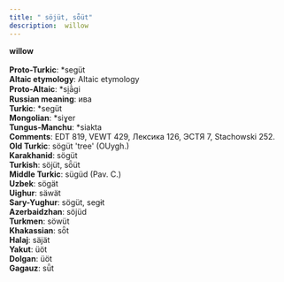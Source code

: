```yaml
---
title: " söjüt, sȫüt"
description:  willow
---
```

<p data-pagefind-weight="0.5">
<strong> willow</strong><br><br>
<strong>Proto-Turkic</strong>:  *següt<br>
<strong>Altaic etymology</strong>:  Altaic etymology<br>
<strong> Proto-Altaic</strong>:  *si̯ā̀gi<br>
<strong>Russian meaning</strong>:  ива<br>
<strong>Turkic</strong>:  *següt<br>
<strong>Mongolian</strong>:  *siɣer<br>
<strong>Tungus-Manchu</strong>:  *siakta<br>
<strong>Comments</strong>:  EDT 819, VEWT 429, Лексика 126, ЭСТЯ 7, Stachowski 252.<br>
<strong>Old Turkic</strong>:  sögüt 'tree' (OUygh.)<br>
<strong>Karakhanid</strong>:  sögüt<br>
<strong>Turkish</strong>:  söjüt, sȫüt<br>
<strong>Middle Turkic</strong>:  sügüd (Pav. C.)<br>
<strong>Uzbek</strong>:  sögät<br>
<strong>Uighur</strong>:  säwät<br>
<strong>Sary-Yughur</strong>:  sögüt, segɨt<br>
<strong>Azerbaidzhan</strong>:  söjüd<br>
<strong>Turkmen</strong>:  söwüt<br>
<strong>Khakassian</strong>:  sȫt<br>
<strong>Halaj</strong>:  säjät<br>
<strong>Yakut</strong>:  üöt<br>
<strong>Dolgan</strong>:  üöt<br>
<strong>Gagauz</strong>:  sǖt<br>

</p>
